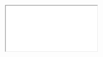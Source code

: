 <iframe border=1 frameborder=1 src="<% tp.system.prompt("Please enter a URL") %>" width="680" height="480" allowfullscreen\></iframe>